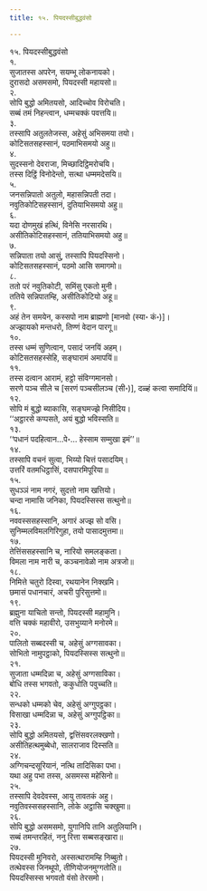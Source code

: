 ```yaml
---
title: १५. पियदस्सीबुद्धवंसो

---
```

१५. पियदस्सीबुद्धवंसो  
१.  
सुजातस्स अपरेन, सयम्भू लोकनायको।  
दुरासदो असमसमो, पियदस्सी महायसो॥  
२.  
सोपि बुद्धो अमितयसो, आदिच्चोव विरोचति।  
सब्बं तमं निहन्त्वान, धम्मचक्कं पवत्तयि॥  
३.  
तस्सापि अतुलतेजस्स, अहेसुं अभिसमया तयो।  
कोटिसतसहस्सानं, पठमाभिसमयो अहु॥  
४.  
सुदस्सनो देवराजा, मिच्छादिट्ठिमरोचयि।  
तस्स दिट्ठिं विनोदेन्तो, सत्था धम्ममदेसयि॥  
५.  
जनसन्निपातो अतुलो, महासन्निपती तदा।  
नवुतिकोटिसहस्सानं, दुतियाभिसमयो अहु॥  
६.  
यदा दोणमुखं हत्थिं, विनेसि नरसारथि।  
असीतिकोटिसहस्सानं, ततियाभिसमयो अहु॥  
७.  
सन्निपाता तयो आसुं, तस्सापि पियदस्सिनो।  
कोटिसतसहस्सानं, पठमो आसि समागमो॥  
८.  
ततो परं नवुतिकोटी, समिंसु एकतो मुनी।  
ततिये सन्निपातम्हि, असीतिकोटियो अहू॥  
९.  
अहं तेन समयेन, कस्सपो नाम ब्राह्मणो [मानवो (स्या॰ कं॰)]।  
अज्झायको मन्तधरो, तिण्णं वेदान पारगू॥  
१०.  
तस्स धम्मं सुणित्वान, पसादं जनयिं अहम्।  
कोटिसतसहस्सेहि, सङ्घारामं अमापयिं॥  
११.  
तस्स दत्वान आरामं, हट्ठो संविग्गमानसो।  
सरणे पञ्च सीले च [सरणं पञ्चसीलञ्च (सी॰)], दळ्हं कत्वा समादियिं॥  
१२.  
सोपि मं बुद्धो ब्याकासि, सङ्घमज्झे निसीदिय।  
‘‘अट्ठारसे कप्पसते, अयं बुद्धो भविस्सति॥  
१३.  
‘‘पधानं पदहित्वान…पे॰… हेस्साम सम्मुखा इमं’’॥  
१४.  
तस्सापि वचनं सुत्वा, भिय्यो चित्तं पसादयिम्।  
उत्तरिं वतमधिट्ठासिं, दसपारमिपूरिया॥  
१५.  
सुधञ्ञं नाम नगरं, सुदत्तो नाम खत्तियो।  
चन्दा नामासि जनिका, पियदस्सिस्स सत्थुनो॥  
१६.  
नववस्ससहस्सानि, अगारं अज्झ सो वसि।  
सुनिम्मलविमलगिरिगुहा, तयो पासादमुत्तमा॥  
१७.  
तेत्तिंससहस्सानि च, नारियो समलङ्कता।  
विमला नाम नारी च, कञ्चनावेळो नाम अत्रजो॥  
१८.  
निमित्ते चतुरो दिस्वा, रथयानेन निक्खमि।  
छमासं पधानचारं, अचरी पुरिसुत्तमो॥  
१९.  
ब्रह्मुना याचितो सन्तो, पियदस्सी महामुनि।  
वत्ति चक्कं महावीरो, उसभुय्याने मनोरमे॥  
२०.  
पालितो सब्बदस्सी च, अहेसुं अग्गसावका।  
सोभितो नामुपट्ठाको, पियदस्सिस्स सत्थुनो॥  
२१.  
सुजाता धम्मदिन्ना च, अहेसुं अग्गसाविका।  
बोधि तस्स भगवतो, ककुधोति पवुच्चति॥  
२२.  
सन्धको धम्मको चेव, अहेसुं अग्गुपट्ठका।  
विसाखा धम्मदिन्ना च, अहेसुं अग्गुपट्ठिका॥  
२३.  
सोपि बुद्धो अमितयसो, द्वत्तिंसवरलक्खणो।  
असीतिहत्थमुब्बेधो, सालराजाव दिस्सति॥  
२४.  
अग्गिचन्दसूरियानं, नत्थि तादिसिका पभा।  
यथा अहु पभा तस्स, असमस्स महेसिनो॥  
२५.  
तस्सापि देवदेवस्स, आयु तावतकं अहु।  
नवुतिवस्ससहस्सानि, लोके अट्ठासि चक्खुमा॥  
२६.  
सोपि बुद्धो असमसमो, युगानिपि तानि अतुलियानि।  
सब्बं तमन्तरहितं, ननु रित्ता सब्बसङ्खारा॥  
२७.  
पियदस्सी मुनिवरो, अस्सत्थारामम्हि निब्बुतो।  
तत्थेवस्स जिनथूपो, तीणियोजनमुग्गतोति॥  
पियदस्सिस्स भगवतो वंसो तेरसमो।  